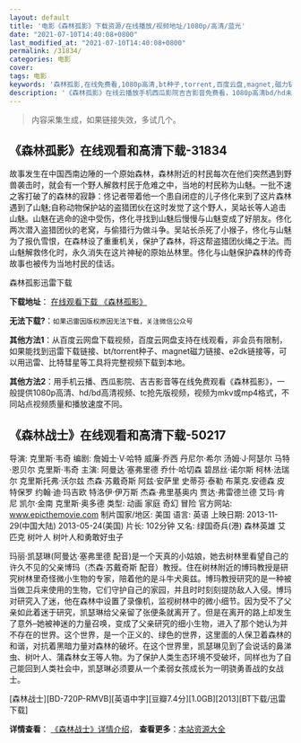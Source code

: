 ```yaml
---
layout: default
title: '电影《森林孤影》下载资源/在线播放/视频地址/1080p/高清/蓝光'
date: "2021-07-10T14:40:08+0800"
last_modified_at: "2021-07-10T14:40:08+0800"
permalink: /31834/
categories: 电影
cover:
tags: 电影
keywords: '森林孤影,在线免费看,1080p高清,bt种子,torrent,百度云盘,magnet,磁力链,迅雷下载资源'
description: '《森林孤影》在线云播放手机西瓜影院吉吉影音免费看，1080p高清bd/hd未删减完整版和tc抢先枪版，mkv/mp4格式，附带bt/torrent种子、magnet/磁力链、百度云盘、网盘资源迅雷下载链接'
---
```


>内容采集生成，如果链接失效，多试几个。


## 《森林孤影》在线观看和高清下载-31834

故事发生在中国西南边陲的一个原始森林，森林附近的村民每次在他们突然遇到野兽袭击时，就会有一个野人解救村民于危难之中，当地的村民称为山魅。一批不速之客打破了的森林的寂静：佟记者带着他一个患自闭症的儿子佟化来到了这片森林遇到了山魅;自称动物保护站的盗猎团伙在这时发觉了这个野人，吴站长等人追击山魅。山魅在逃命的途中受伤，佟化寻找到山魅后慢慢与山魅变成了好朋友。佟化两次潜入盗猎团伙的老窝，与偷猎行为做斗争。吴站长杀死了小猴子，佟化与山魅为了报仇雪恨，在森林设了重重机关，保护了森林，将这帮盗猎团伙绳之于法。而山魅解救佟化时，永久消失在这片神秘的原始丛林里。佟化与山魅保护森林的传奇故事也被传为当地村民的佳话。


森林孤影迅雷下载

**下载地址**： [在线观看下载 《森林孤影》](https://www.993dy.com//vod-detail-id-16805.html) 


**无法下载?**：`如果迅雷因版权原因无法下载，关注微信公众号 `

**其他方法1**：从百度云网盘下载视频，百度云网盘支持在线观看，非会员有限制，如果能找到迅雷下载链接、bt/torrent种子、magnet磁力链接、e2dk链接等，可以用迅雷、比特彗星等工具将完整视频下载到本地。

**其他方法2**：用手机云播、西瓜影院、吉吉影音等在线免费观看《森林孤影》，一般提供1080p高清、hd/bd高清视频、tc抢先版视频，视频为mkv或mp4格式，不同站点视频质量和播放速度不同。


## 《森林战士》在线观看和高清下载-50217

导演: 克里斯·韦奇 编剧: 詹姆士·V·哈特 威廉·乔西 丹尼尔·希尔 汤姆·J·阿瑟尔 马特·恩贝尔 克里斯·韦奇 主演: 阿曼达·塞弗里德 乔什·哈切森 碧昂丝·诺尔斯 柯林·法瑞尔 克里斯托弗·沃尔兹 杰森·苏戴奇斯 阿兹·安萨里 史蒂芬·泰勒 布莱克.安德森 皮特保罗 约翰·迪·玛吉欧 特洛伊·伊万斯 杰森·弗里基奥内 贾达·弗雷德兰德 艾玛·肯尼 凯尔·金南 克里斯·奥多德 类型: 动画 家庭 奇幻 冒险 官方网站: www.epicthemovie.com 制片国家/地区: 美国 语言: 英语 上映日期: 2013-11-29(中国大陆) 2013-05-24(美国) 片长: 102分钟 又名: 绿国奇兵(港) 森林英雄 艾匹克 树叶人 树叶人和勇敢好虫子

玛丽·凯瑟琳(阿曼达·塞弗里德 配音)是一个天真的小姑娘，她去树林里看望自己的许久不见的父亲博玛（杰森·苏戴奇斯 配音）教授。住在树林附近的博玛教授是研究树林里奇怪微小生物的专家，陪着他的是斗牛犬奥兹。博玛教授研究的是一种被当做卫兵来使用的生物，它们守护自己的家园，并且时时刻刻提防敌人入侵。博玛对研究入了迷，他在森林中设置了录像机，监视树林中的微小细节。因为受不了父亲如此着迷于研究，凯瑟琳给父亲留了张便条就离开了。但是在离开的路上却发生了意外–她被神迷的力量召唤，变成了父亲研究的细小生物，进入了那个她认为并不存在的世界。这个世界，是一个正义的、绿色的世界，这里面的人保卫着森林的和谐，对抗着黑暗力量对森林的破坏。在这个世界里，凯瑟琳见到了会说话的鼻涕虫、树叶人、蒲森林女王等人物。为了保护人类生态环境不受破坏，同样也为了自己能回到人类社会中，凯瑟琳必须要从一个柔弱女孩成长为一明骁勇善战的女战士。


[森林战士][BD-720P-RMVB][英语中字][豆瓣7.4分][1.0GB][2013][BT下载/迅雷下载]

**详情查看**： [《森林战士》详情介绍](/movie/50217/)， **查看更多**：[本站资源大全](/movie/t/all/)

